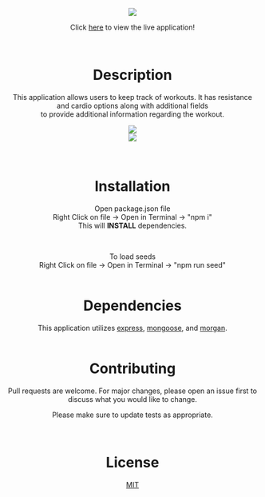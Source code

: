 
<p align='center'>
<img src='https://user-images.githubusercontent.com/79331471/118044945-e9643400-b33c-11eb-9ca0-9c8b1ad418ef.png'/>
</p>



<p align='center'> Click <a href="https://stark-beyond-00529.herokuapp.com/">here</a> to view the live application!</p>
<br>

<h1 align='center'>Description</h1>

<p align='center'>This application allows users to keep track of workouts. It has resistance and cardio options along with additional fields <br>to provide additional information regarding the workout.
</p>

<div align='center'>
<img src='https://user-images.githubusercontent.com/79331471/118046057-65ab4700-b33e-11eb-9b70-f53d8a3f2e75.gif
'/>
</div>

<div align='center'>
<img src='https://user-images.githubusercontent.com/79331471/118047927-1a466800-b341-11eb-84ec-691889959799.png
'/>
</div>


<br>
<br>

<h1 align='center'> Installation </h1>
<p align='center'>
Open package.json file<br>
Right Click on file -> Open in Terminal -> "npm i"<br>
This will <strong>INSTALL</strong> dependencies.<br>
</p>
<br>
<p align='center'>
To load seeds<br>
Right Click on file -> Open in Terminal -> "npm run seed"<br>
<br>
</p>


<h1 align='center'> Dependencies </h1>
<p align='center'>This application utilizes <a href="https://www.npmjs.com/package/express">express</a>, <a href="https://www.npmjs.com/package/mongoose">mongoose</a>, and <a href="https://www.npmjs.com/package/morgan">morgan</a>.

<br>

<br>

<h1 align='center'> Contributing </h1>
<p align='center'>
Pull requests are welcome. For major changes, please open an issue first to discuss what you would like to change.</p>
<p align='center'>
Please make sure to update tests as appropriate.
</p>

<br>


<h1 align='center'>License</h1>
<p align='center'>
<a href="https://choosealicense.com/licenses/mit/">MIT</a>

</p>
